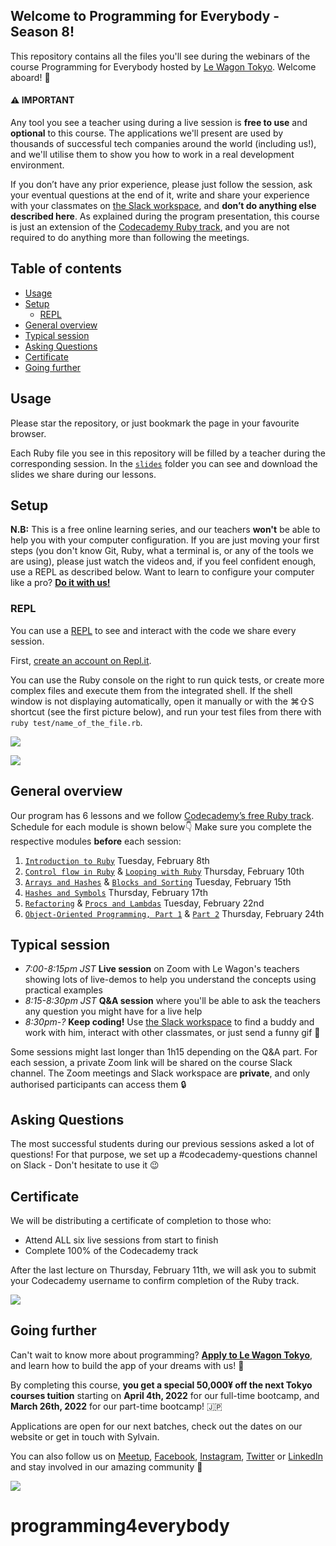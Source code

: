 ## Welcome to Programming for Everybody - Season 8!

This repository contains all the files you'll see during the webinars of the course Programming for Everybody hosted by [Le Wagon Tokyo](https://www.lewagon.com/tokyo). Welcome aboard! 🎉

#### ⚠️ IMPORTANT

Any tool you see a teacher using during a live session is **free to use** and **optional** to this course. The applications we'll present are used by thousands of successful tech companies around the world (including us!), and we'll utilise them to show you how to work in a real development environment.

If you don’t have any prior experience, please just follow the session, ask your eventual questions at the end of it, write and share your experience with your classmates on [the Slack workspace](https://le-wagon-tokyo.slack.com), and **don’t do anything else described here**. As explained during the program presentation, this course is just an extension of the [Codecademy Ruby track](https://www.codecademy.com/learn/learn-ruby), and you are not required to do anything more than following the meetings.

## Table of contents

- [Usage](#usage)
- [Setup](#setup)
  - [REPL](#repl)
- [General overview](#general-overview)
- [Typical session](#typical-session)
- [Asking Questions](#asking-questions)
- [Certificate](#certificate)
- [Going further](#going-further)

## Usage

Please star the repository, or just bookmark the page in your favourite browser.

Each Ruby file you see in this repository will be filled by a teacher during the corresponding session. In the [`slides`](https://github.com/lewagonjapan/programming4everybody/tree/feb-2022/slides) folder you can see and download the slides we share during our lessons.

## Setup

**N.B:** This is a free online learning series, and our teachers **won't** be able to help you with your computer configuration. If you are just moving your first steps (you don't know Git, Ruby, what a terminal is, or any of the tools we are using), please just watch the videos and, if you feel confident enough, use a REPL as described below. Want to learn to configure your computer like a pro? **[Do it with us!](#going-further)**

### REPL

You can use a [REPL](https://en.wikipedia.org/wiki/Read%E2%80%93eval%E2%80%93print_loop) to see and interact with the code we share every session.

First, [create an account on Repl.it](https://repl.it/signup).

You can use the Ruby console on the right to run quick tests, or create more complex files and execute them from the integrated shell.
If the shell window is not displaying automatically, open it manually or with the ⌘⇧S shortcut (see the first picture below), and run your test files from there with `ruby test/name_of_the_file.rb`.

![](https://github.com/lewagonjapan/programming4everybody/raw/feb-2022/images/repl2.png)

![](https://github.com/lewagonjapan/programming4everybody/raw/feb-2022/images/repl3.png)

## General overview

Our program has 6 lessons and we follow [Codecademy’s free Ruby track](https://www.codecademy.com/learn/learn-ruby).
Schedule for each module is shown below👇 Make sure you complete the respective modules **before** each session:

1. [`Introduction to Ruby`](https://github.com/lewagonjapan/programming4everybody/blob/feb-2022/01_introduction.rb) Tuesday, February 8th
2. [`Control flow in Ruby`](https://github.com/lewagonjapan/programming4everybody/blob/feb-2022/02_control_flow.rb) & [`Looping with Ruby`](https://github.com/lewagonjapan/programming4everybody/blob/january-2021/03_looping.rb) Thursday, February 10th
3. [`Arrays and Hashes`](https://github.com/lewagonjapan/programming4everybody/blob/feb-2022/04_arrays_and_hashes.rb) & [`Blocks and Sorting`](https://github.com/lewagonjapan/programming4everybody/blob/feb-2022/05_methods_and_blocks.rb) Tuesday, February 15th
4. [`Hashes and Symbols`](https://github.com/lewagonjapan/programming4everybody/blob/feb-2022/06_hashes_and_symbols.rb) Thursday, February 17th
5. [`Refactoring`](https://github.com/lewagonjapan/programming4everybody/blob/feb-2022/07_refactoring.rb) & [`Procs and Lambdas`](https://github.com/lewagonjapan/programming4everybody/blob/feb-2022/08_procs_and_lambdas.rb) Tuesday, February 22nd
6. [`Object-Oriented Programming, Part 1`](https://github.com/lewagonjapan/programming4everybody/blob/feb-2022/09_oop.rb) & [`Part 2`](https://github.com/lewagonjapan/programming4everybody/blob/feb-2022/10_oop.rb) Thursday, February 24th

## Typical session

- _7:00-8:15pm JST_ **Live session** on Zoom with Le Wagon's teachers showing lots of live-demos to help you understand the concepts using practical examples
- _8:15-8:30pm JST_ **Q&A session** where you'll be able to ask the teachers any question you might have for a live help
- _8:30pm-?_ **Keep coding!** Use [the Slack workspace](https://le-wagon-tokyo.slack.com) to find a buddy and work with him, interact with other classmates, or just send a funny gif 🙈

Some sessions might last longer than 1h15 depending on the Q&A part.
For each session, a private Zoom link will be shared on the course Slack channel. The Zoom meetings and Slack workspace are **private**, and only authorised participants can access them 🔒

## Asking Questions

The most successful students during our previous sessions asked a lot of questions! For that purpose, we set up a #codecademy-questions channel on Slack - Don't hesitate to use it 😉

## Certificate

We will be distributing a certificate of completion to those who:

- Attend ALL six live sessions from start to finish
- Complete 100% of the Codecademy track

After the last lecture on Thursday, February 11th, we will ask you to submit your Codecademy username to confirm completion of the Ruby track.

![](https://github.com/lewagonjapan/programming4everybody/raw/feb-2022/images/certificate-v2.jpg)

## Going further

Can't wait to know more about programming? **[Apply to Le Wagon Tokyo](http://www.lewagon.com/tokyo/apply)**, and learn how to build the app of your dreams with us! 🚀

By completing this course, **you get a special 50,000¥ off the next Tokyo courses tuition** starting on **April 4th, 2022** for our full-time bootcamp, and **March 26th, 2022** for our part-time bootcamp! 🇯🇵

Applications are open for our next batches, check out the dates on our website or get in touch with Sylvain.

You can also follow us on [Meetup](https://www.meetup.com/Le-Wagon-Tokyo-Coding-Station/), [Facebook](https://www.facebook.com/lewagontokyo), [Instagram](https://www.instagram.com/lewagontokyo), [Twitter](https://twitter.com/LeWagonTokyo) or [LinkedIn](https://www.linkedin.com/showcase/18655908/) and stay involved in our amazing community 🤩

![](https://github.com/lewagonjapan/programming4everybody/raw/master/images/IMG_2547.JPG)
# programming4everybody

